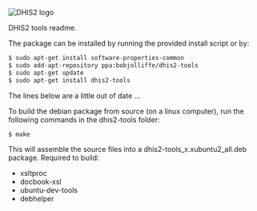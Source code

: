 ![DHIS2 logo](./dhis2_logo.png)

DHIS2 tools readme.

The package can be installed by running the provided install script or by:

```bash
$ sudo apt-get install software-properties-common
$ sudo add-apt-repository ppa:bobjolliffe/dhis2-tools
$ sudo apt-get update
$ sudo apt-get install dhis2-tools
```   
  
The lines below are a little out of date ...

To build the debian package from source (on a linux computer), run the following commands in the dhis2-tools folder:

```bash
$ make
```
This will assemble the source files into a dhis2-tools_x.xubuntu2_all.deb package.
Required to build:
* xsltproc
* docbook-xsl
* ubuntu-dev-tools
* debhelper

